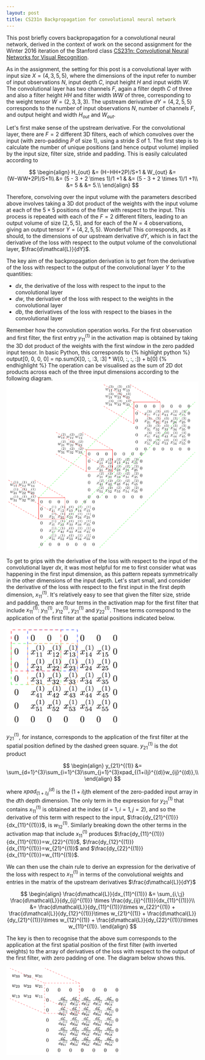 ```yaml
---
layout: post
title: CS231n Backpropagation for convolutional neural network
---
```

This post briefly covers backpropagation for a convolutional neural network, derived in the context of work on the second assignment for the Winter 2016 iteration of the Stanford class [CS231n: Convolutional Neural Networks for Visual Recognition](http://cs231n.stanford.edu/index.html).

As in the assignment, the setting for this post is a convolutional layer with input size $X = \left(  4,  3,  5,  5\right)$, where the dimensions of the input refer to number of input observations $N$, input depth $C$, input height $H$ and input width $W$. The convolutional layer has two channels $F$, again a filter depth $C$ of three and also a filter height $HH$ and filter width $WW$ of three, corresponding to the weight tensor $W = \left(2, 3, 3, 3\right)$. The upstream derivative $dY = \left(4, 2, 5, 5\right)$ corresponds to the number of input observations $N$, number of channels $F$, and output height and width $H_{out}$ and $W_{out}$.

Let's first make sense of the upstream derivative. For the convolutional layer, there are $F = 2$ different 3D filters, each of which convolves over the input (with zero-padding $P$ of size 1), using a stride  $S$ of 1. The first step is to calculate the number of unique positions (and hence output volume) implied by the input size, filter size, stride and padding. This is easily calculated according to

$$
\begin{align}
H_{out} &= (H−HH+2P)/S+1 & W_{out} &= (W−WW+2P)/S+1\\
&= (5 - 3 + 2 \times 1)/1 +1 & &= (5 - 3 + 2 \times 1)/1 +1\\
&= 5 & &= 5.\\
\end{align}
$$

Therefore, convolving over the input volume with the parameters described above involves taking a 3D dot product of the weights with the input volume at each of the $5 \times 5$ positions of the filter with respect to the input. This process is repeated with each of the $F = 2$ different filters, leading to an output volume of size $\left(2, 5, 5\right)$, and for each of the $N = 4$ observations, giving an output tensor $Y = \left(4, 2, 5, 5\right)$. Wonderful! This corresponds, as it should, to the dimensions of our upstream derivative $dY$, which is in fact the derivative of the loss with respect to the output volume of the convolutional layer, $\frac{d\mathcal{L}}{dY}$. 

The key aim of the backpropagation derivation is to get from the derivative of the loss with respect to the output of the convolutional layer $Y$ to the quantities:
- $dx$, the derivative of the loss with respect to the input to the convolutional layer
- $dw$, the derivative of the loss with respect to the weights in the convolutional layer
- $db$, the derivatives of the loss with respect to the biases in the convolutional layer

Remember how the convolution operation works. For the first observation and first filter, the first entry $y_{11}^{(1)}$ in the activation map is obtained by taking the 3D dot product of the weights with the first window in the zero padded input tensor. In basic Python, this corresponds to
{% highlight python %}
output[0, 0, 0, 0] = np.sum(X[0, :, :3, :3] * W[0, :, :, :]) + b[0]
{% endhighlight %}
The operation can be visualised as the sum of 2D dot products across each of the three input dimensions according to the following diagram.
<img src="/images/3d_dot_index.png" width="700">
<!---![_config.yml]({{ site.baseurl }}/images/convolution1.png)-->
To get to grips with the derivative of the loss with respect to the input of the convolutional layer $dx$, it was most helpful for me to first consider what was happening in the first input dimension, as this pattern repeats symmetrically in the other dimensions of the input depth. Let's start small, and consider the derivative of the loss with respect to the first input in the first depth dimension, $x_{11}^{(1)}$. It's relatively easy to see that given the filter size, stride and padding, there are four terms in the activation map for the first filter that include $x_{11}^{(1)}$: $y_{11}^{(1)}$, $y_{12}^{(1)}$, $y_{21}^{(1)}$ and $y_{22}^{(1)}$. These terms correspond to the application of the first filter at the spatial positions indicated below.

<img src="/images/spatial_positions_dashed.png" width="300">

$y_{21}^{(1)}$, for instance, corresponds to the application of the first filter at the spatial position defined by the dashed green square. $y_{21}^{(1)}$ is the dot product

$$
\begin{align}
y_{21}^{(1)} &= \sum_{d=1}^{3}\sum_{i=1}^{3}\sum_{j=1}^{3}xpad_{(1+i)j}^{(d)}w_{ij}^{(d)},\\
\end{align}
$$

where $xpad_{(1+i)j}^{(d)}$ is the $(1+i)j$th element of the zero-padded input array in the $d$th depth dimension. The only term in the expression for $y_{21}^{(1)}$ that contains $x_{11}^{(1)}$ is obtained at the index $(d=1, i=1, j=2)$, and so the derivative of this term with respect to the input, $\frac{dy_{21}^{(1)}}{dx_{11}^{(1)}}$, is $w_{12}^{(1)}$. Similarly breaking down the other terms in the activation map that include $x_{11}^{(1)}$ produces $\frac{dy_{11}^{(1)}}{dx_{11}^{(1)}}=w_{22}^{(1)}$, $\frac{dy_{12}^{(1)}}{dx_{11}^{(1)}}=w_{21}^{(1)}$ and $\frac{dy_{22}^{(1)}}{dx_{11}^{(1)}}=w_{11}^{(1)}$.

We can then use the chain rule to derive an expression for the derivative of the loss with respect to $x_{11}^{(1)}$ in terms of the convolutional weights and entries in the matrix of the upstream derivatives $\frac{d\mathcal{L}}{dY}$

$$
\begin{align}
\frac{d\mathcal{L}}{dx_{11}^{(1)}} &= \sum_{i,\;j} \frac{d\mathcal{L}}{dy_{ij}^{(1)}} \times \frac{dy_{ij}^{(1)}}{dx_{11}^{(1)}}\\
&= \frac{d\mathcal{L}}{dy_{11}^{(1)}}\times w_{22}^{(1)} + \frac{d\mathcal{L}}{dy_{12}^{(1)}}\times w_{21}^{(1)} + \frac{d\mathcal{L}}{dy_{21}^{(1)}}\times w_{12}^{(1)} + \frac{d\mathcal{L}}{dy_{22}^{(1)}}\times w_{11}^{(1)}.
\end{align}
$$

The key is then to recognise that the above sum corresponds to the application at the first spatial position of the first filter (with inverted weights) to the array of derivatives of the loss with respect to the output of the first filter, with zero padding of one. The diagram below shows this. 

<img src="/images/inverted_filter.png" width="300">
